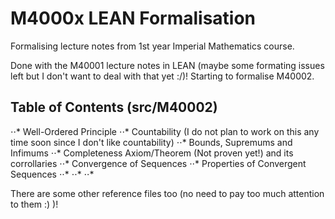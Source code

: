 # M4000x LEAN Formalisation

Formalising lecture notes from 1st year Imperial Mathematics course.

Done with the M40001 lecture notes in LEAN (maybe some formating issues left but I don't want to deal with that yet :/)!
Starting to formalise M40002.

## Table of Contents (src/M40002)
⋅⋅* Well-Ordered Principle
⋅⋅* Countability (I do not plan to work on this any time soon since I don't like countability)
⋅⋅* Bounds, Supremums and Infimums
⋅⋅* Completeness Axiom/Theorem (Not proven yet!) and its corrollaries
⋅⋅* Convergence of Sequences
⋅⋅* Properties of Convergent Sequences
⋅⋅*
⋅⋅*
⋅⋅*


There are some other reference files too (no need to pay too much attention to them :) )!
